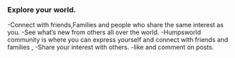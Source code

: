 ### Explore your world.
-Connect with friends,Families and people who share the same interest as you.
-See what’s new from others all over the world. 
-Humpsworld community is where you can express yourself and connect with friends and families , 
-Share your interest with others. 
-like and comment on posts.

<!--
**Humpsworld/Humpsworld** is a ✨ _special_ ✨ repository because its `README.md` (this file) appears on your GitHub profile.

Here are some ideas to get you started:

- 🔭 I’m currently working on ...
- 🌱 I’m currently learning ...
- 👯 I’m looking to collaborate on ...
- 🤔 I’m looking for help with ...
- 💬 Ask me about ...
- 📫 How to reach me: ...
- 😄 Pronouns: ...
- ⚡ Fun fact: ...
-->
